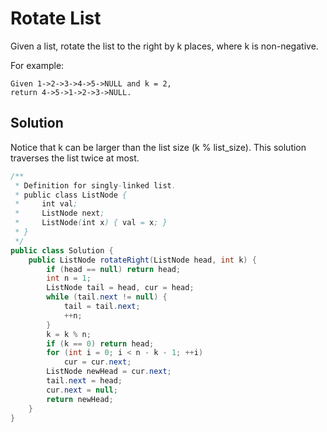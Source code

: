 # Rotate List

Given a list, rotate the list to the right by k places, where k is non-negative.

For example:

    Given 1->2->3->4->5->NULL and k = 2,
    return 4->5->1->2->3->NULL.
    
## Solution

Notice that k can be larger than the list size (k % list_size). This solution traverses the list twice at most.

```java
/**
 * Definition for singly-linked list.
 * public class ListNode {
 *     int val;
 *     ListNode next;
 *     ListNode(int x) { val = x; }
 * }
 */
public class Solution {
    public ListNode rotateRight(ListNode head, int k) {
        if (head == null) return head;
        int n = 1;
        ListNode tail = head, cur = head;
        while (tail.next != null) {
            tail = tail.next;
            ++n;
        }
        k = k % n;
        if (k == 0) return head;
        for (int i = 0; i < n - k - 1; ++i) 
            cur = cur.next;
        ListNode newHead = cur.next;
        tail.next = head;
        cur.next = null;
        return newHead;
    }
}
```